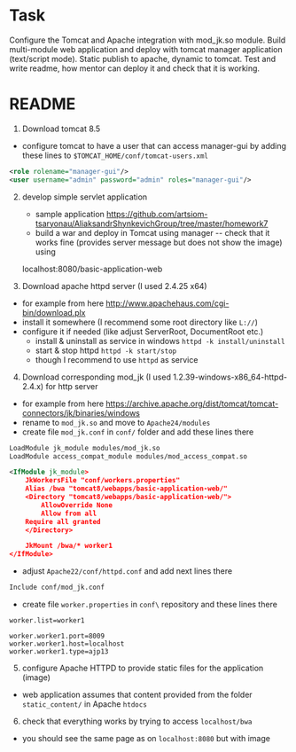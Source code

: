 # Task

Configure the Tomcat and Apache integration with mod_jk.so module. Build multi-module web application and deploy with tomcat manager application (text/script mode).
Static  publish to apache, dynamic to tomcat. Test and write readme, how mentor can deploy it and check that it is working.

# README

1) Download tomcat 8.5
- configure tomcat to have a user that can access manager-gui by adding these lines to `$TOMCAT_HOME/conf/tomcat-users.xml`

```xml
<role rolename="manager-gui"/>
<user username="admin" password="admin" roles="manager-gui"/>
```

2) develop simple servlet application
    - sample application
        https://github.com/artsiom-tsaryonau/AliaksandrShynkevichGroup/tree/master/homework7
    - build a war and deploy in Tomcat using manager
        -- check that it works fine (provides server message but does not show the image) using

    localhost:8080/basic-application-web

3) Download apache httpd server (I used 2.4.25 x64)
- for example from here
        http://www.apachehaus.com/cgi-bin/download.plx
- install it somewhere (I recommend some root directory like `L://`)
- configure it if needed (like adjust ServerRoot, DocumentRoot etc.)
    - install & uninstall as service in windows
        `httpd -k install/uninstall`
    - start & stop httpd
        `httpd -k start/stop`
    - though I recommend to use `httpd` as service

4) Download corresponding mod_jk (I used 1.2.39-windows-x86_64-httpd-2.4.x) for http server
- for example from here
        https://archive.apache.org/dist/tomcat/tomcat-connectors/jk/binaries/windows
- rename to `mod_jk.so` and move to `Apache24/modules`
- create file `mod_jk.conf` in `conf/` folder and add these lines there

```xml
LoadModule jk_module modules/mod_jk.so
LoadModule access_compat_module modules/mod_access_compat.so

<IfModule jk_module>
    JkWorkersFile "conf/workers.properties"
    Alias /bwa "tomcat8/webapps/basic-application-web/"
    <Directory "tomcat8/webapps/basic-application-web/">
        AllowOverride None
        Allow from all
    Require all granted
    </Directory>

    JkMount /bwa/* worker1
</IfModule>
```

- adjust `Apache22/conf/httpd.conf` and add next lines there

```xml
Include conf/mod_jk.conf
```

- create file `worker.properties` in `conf\` repository and these lines there

```
worker.list=worker1

worker.worker1.port=8009
worker.worker1.host=localhost
worker.worker1.type=ajp13
```


5) configure Apache HTTPD to provide static files for the application (image)
- web application assumes that content provided from the folder `static_content/` in Apache `htdocs`

6) check that everything works by trying to access `localhost/bwa`
- you should see the same page as on `localhost:8080` but with image
